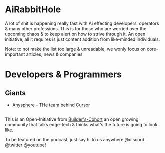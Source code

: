 # AiRabbitHole

A lot of shit is happening really fast with Ai effecting developers, operators & many other professions. This is for those who are worried over the upcoming chaos & to keep alert on how to strive through it. An open initiative, all it requires is just content addition from like-minded individuals.

Note: to not make the list too large & unreadable, we wonly focus on core-important articles, news & companies


# Developers & Programmers

## Giants
- [Anysphere](https://anysphere.inc/) - THe team behind [Cursor](https://www.cursor.com/blog)




## 
This is an Open-Initiative from [Builder's-Cohort](https://www.youtube.com/@TheBuildersCohort) an open growing community that talks edge-tech & thinks what's the future is going to look like. 

To be featured on the podcast, just say hi to us anywhere @discord @twitter @youtube!
